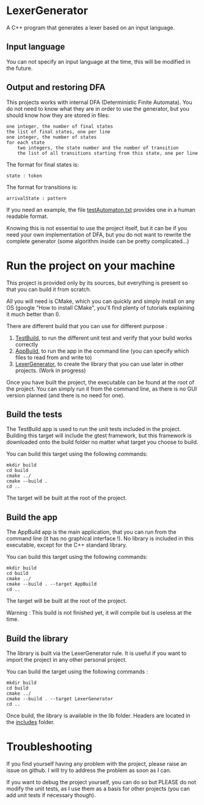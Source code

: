 # LexerGenerator
A C++ program that generates a lexer based on an input language.

## Input language
You can not specify an input language at the time, this will be modified in the future.

## Output and restoring DFA
This projects works with internal DFA (Deterministic Finite Automata). You do not need to know what they are in order to use the generator, but you should know how they are stored in files: 

    one integer, the number of final states
    the list of final states, one per line
    one integer, the number of states
    for each state
        two integers, the state number and the number of transition
        the list of all transitions starting from this state, one per line

The format for final states is:
    
    state : token

The format for transitions is:

    arrivalState : pattern

If you need an example, the file [testAutomaton.txt](testres/testAutomaton.txt) provides one in a human readable format.

Knowing this is not essential to use the project itself, but it can be if you need your own implementation of DFA, but you do not want to rewrite the complete generator (some algorithm inside can be pretty complicated...)

# Run the project on your machine
This project is provided only by its sources, but everything is present so that you can build it from scratch.

All you will need is CMake, which you can quickly and simply install on any OS (google "How to install CMake", you'll find plenty of tutorials explaining it much better than I).

There are different build that you can use for different purpose :

1. [TestBuild](#build-the-tests), to run the different unit test and verify that your build works correctly  
2. [AppBuild](#build-the-app), to run the app in the command line (you can specify which files to read from and write to)
3. [LexerGenerator](#build-the-library), to create the library that you can use later in other projects. (Work in progress)

Once you have built the project, the executable can be found at the root of the project. You can simply run it from the command line, as there is no GUI version planned (and there is no need for one).

## Build the tests
The TestBuild app is used to run the unit tests included in the project. Building this target will include the gtest framework, but this framework is downloaded onto the build folder no matter what target you choose to build.

You can build this target using the following commands:

    mkdir build
    cd build 
    cmake ../
    cmake --build .
    cd ..

The target will be built at the root of the project.

## Build the app
The AppBuild app is the main application, that you can run from the command line (it has no graphical interface !). No library is included in this executable, except for the C++ standard library. 

You can build this target using the following commands:

    mkdir build
    cd build 
    cmake ../
    cmake --build . --target AppBuild
    cd ..

The target will be built at the root of the project.

Warning : This build is not finished yet, it will compile but is useless at the time.

## Build the library
The library is built via the LexerGenerator rule. It is useful if you want to import the project in any other personal project.

You can build the target using the following commands : 

    mkdir build
    cd build 
    cmake ../
    cmake --build . --target LexerGenerator
    cd ..

Once build, the library is available in the lib folder. Headers are located in the [includes](includes) folder.

# Troubleshooting
If you find yourself having any problem with the project, please raise an issue on github. I will try to address the problem as soon as I can.

If you want to debug the project yourself, you can do so but PLEASE do not modify the unit tests, as I use them as a basis for other projects (you can add unit tests if necessary though).
